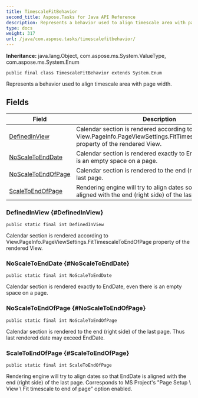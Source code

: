 ```yaml
---
title: TimescaleFitBehavior
second_title: Aspose.Tasks for Java API Reference
description: Represents a behavior used to align timescale area with page width.
type: docs
weight: 317
url: /java/com.aspose.tasks/timescalefitbehavior/
---
```


**Inheritance:**
java.lang.Object, com.aspose.ms.System.ValueType, com.aspose.ms.System.Enum
```
public final class TimescaleFitBehavior extends System.Enum
```

Represents a behavior used to align timescale area with page width.
## Fields

| Field | Description |
| --- | --- |
| [DefinedInView](#DefinedInView) | Calendar section is rendered according to View.PageInfo.PageViewSettings.FitTimescaleToEndOfPage property of the rendered View. |
| [NoScaleToEndDate](#NoScaleToEndDate) | Calendar section is rendered exactly to EndDate, even there is an empty space on a page. |
| [NoScaleToEndOfPage](#NoScaleToEndOfPage) | Calendar section is rendered to the end (right side) of the last page. |
| [ScaleToEndOfPage](#ScaleToEndOfPage) | Rendering engine will try to align dates so that EndDate is aligned with the end (right side) of the last page. |
### DefinedInView {#DefinedInView}
```
public static final int DefinedInView
```


Calendar section is rendered according to View.PageInfo.PageViewSettings.FitTimescaleToEndOfPage property of the rendered View.

### NoScaleToEndDate {#NoScaleToEndDate}
```
public static final int NoScaleToEndDate
```


Calendar section is rendered exactly to EndDate, even there is an empty space on a page.

### NoScaleToEndOfPage {#NoScaleToEndOfPage}
```
public static final int NoScaleToEndOfPage
```


Calendar section is rendered to the end (right side) of the last page. Thus last rendered date may exceed EndDate.

### ScaleToEndOfPage {#ScaleToEndOfPage}
```
public static final int ScaleToEndOfPage
```


Rendering engine will try to align dates so that EndDate is aligned with the end (right side) of the last page. Corresponds to MS Project's "Page Setup \\ View \\ Fit timescale to end of page" option enabled.

